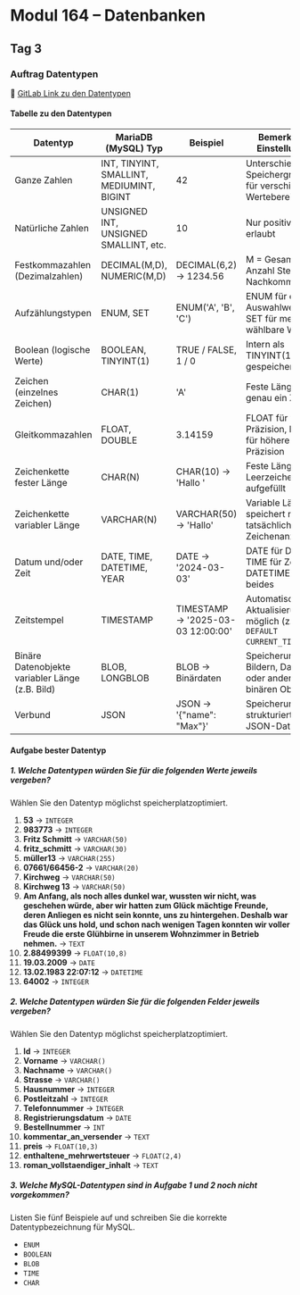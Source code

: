 # Modul 164 – Datenbanken

## Tag 3

### Auftrag Datentypen  
🔗 [GitLab Link zu den Datentypen](https://gitlab.com/ch-tbz-it/Stud/m164/-/tree/main/3.Tag)

#### Tabelle zu den Datentypen 

| Datentyp                           | MariaDB (MySQL) Typ       | Beispiel                  | Bemerkung / Einstellungen                                  |
|------------------------------------|--------------------------|--------------------------|------------------------------------------------------------|
| Ganze Zahlen                      | INT, TINYINT, SMALLINT, MEDIUMINT, BIGINT | 42 | Unterschiedliche Speichergrößen für verschiedene Wertebereiche |
| Natürliche Zahlen                 | UNSIGNED INT, UNSIGNED SMALLINT, etc. | 10 | Nur positive Werte erlaubt |
| Festkommazahlen (Dezimalzahlen)    | DECIMAL(M,D), NUMERIC(M,D) | DECIMAL(6,2) → 1234.56 | M = Gesamte Anzahl Stellen, D = Nachkommastellen |
| Aufzählungstypen                   | ENUM, SET                | ENUM('A', 'B', 'C') | ENUM für einzelne Auswahlwerte, SET für mehrere wählbare Werte |
| Boolean (logische Werte)           | BOOLEAN, TINYINT(1)      | TRUE / FALSE, 1 / 0 | Intern als TINYINT(1) gespeichert |
| Zeichen (einzelnes Zeichen)        | CHAR(1)                  | 'A' | Feste Länge, genau ein Zeichen |
| Gleitkommazahlen                   | FLOAT, DOUBLE            | 3.14159 | FLOAT für weniger Präzision, DOUBLE für höhere Präzision |
| Zeichenkette fester Länge          | CHAR(N)                  | CHAR(10) → 'Hallo     ' | Feste Länge, mit Leerzeichen aufgefüllt |
| Zeichenkette variabler Länge       | VARCHAR(N)               | VARCHAR(50) → 'Hallo' | Variable Länge, speichert nur die tatsächliche Zeichenanzahl |
| Datum und/oder Zeit                | DATE, TIME, DATETIME, YEAR | DATE → '2024-03-03' | DATE für Datum, TIME für Zeit, DATETIME für beides |
| Zeitstempel                        | TIMESTAMP                | TIMESTAMP → '2025-03-03 12:00:00' | Automatische Aktualisierung möglich (z. B. `DEFAULT CURRENT_TIMESTAMP`) |
| Binäre Datenobjekte variabler Länge (z.B. Bild) | BLOB, LONGBLOB | BLOB → Binärdaten | Speicherung von Bildern, Dateien oder anderen binären Objekten |
| Verbund                            | JSON                     | JSON → '{"name": "Max"}' | Speicherung strukturierter JSON-Daten |

#### Aufgabe bester Datentyp

##### 1. Welche Datentypen würden Sie für die folgenden Werte jeweils vergeben?  
Wählen Sie den Datentyp möglichst speicherplatzoptimiert.  

1. **53** → `INTEGER`  
2. **983773** → `INTEGER`  
3. **Fritz Schmitt** → `VARCHAR(50)`  
4. **fritz_schmitt** → `VARCHAR(30)`  
5. **müller13** → `VARCHAR(255)`  
6. **07661/66456-2** → `VARCHAR(20)`  
7. **Kirchweg** → `VARCHAR(50)`  
8. **Kirchweg 13** → `VARCHAR(50)`  
9. **Am Anfang, als noch alles dunkel war, wussten wir nicht, was geschehen würde, aber wir hatten zum Glück mächtige Freunde, deren Anliegen es nicht sein konnte, uns zu hintergehen. Deshalb war das Glück uns hold, und schon nach wenigen Tagen konnten wir voller Freude die erste Glühbirne in unserem Wohnzimmer in Betrieb nehmen.** → `TEXT`  
10. **2.88499399** → `FLOAT(10,8)`  
11. **19.03.2009** → `DATE`  
12. **13.02.1983 22:07:12** → `DATETIME`  
13. **64002** → `INTEGER`  

##### 2. Welche Datentypen würden Sie für die folgenden Felder jeweils vergeben?  
Wählen Sie den Datentyp möglichst speicherplatzoptimiert.  

1. **Id** → `INTEGER`  
2. **Vorname** → `VARCHAR()`  
3. **Nachname** → `VARCHAR()`  
4. **Strasse** → `VARCHAR()`  
5. **Hausnummer** → `INTEGER`  
6. **Postleitzahl** → `INTEGER`  
7. **Telefonnummer** → `INTEGER`  
8. **Registrierungsdatum** → `DATE`  
9. **Bestellnummer** → `INT`  
10. **kommentar_an_versender** → `TEXT`  
11. **preis** → `FLOAT(10,3)`  
12. **enthaltene_mehrwertsteuer** → `FLOAT(2,4)`  
13. **roman_vollstaendiger_inhalt** → `TEXT`  

##### 3. Welche MySQL-Datentypen sind in Aufgabe 1 und 2 noch nicht vorgekommen?  
Listen Sie fünf Beispiele auf und schreiben Sie die korrekte Datentypbezeichnung für MySQL.  

- `ENUM`  
- `BOOLEAN`  
- `BLOB`  
- `TIME`  
- `CHAR`  

